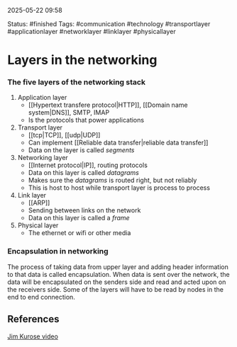 2025-05-22 09:58

Status: #finished
Tags: #communication #technology #transportlayer #applicationlayer #networklayer #linklayer #physicallayer 

# Layers in the networking
### The five layers of the networking stack

1. Application layer
	- [[Hypertext transfere protocol|HTTP]], [[Domain name system|DNS]], SMTP, IMAP
	- Is the protocols that power applications
2. Transport layer
	- [[tcp|TCP]], [[udp|UDP]]
	- Can implement [[Reliable data transfer|reliable data transfer]]
	- Data on the layer is called *segments*
3. Networking layer
	- [[Internet protocol|IP]], routing protocols
	- Data on this layer is called *datagrams*
	- Makes sure the *datagrams* is routed right, but not reliably
	- This is host to host while transport layer is process to process
4. Link layer
	- [[ARP]]
	- Sending between links on the network 
	- Data on this layer is called a *frame* 
5. Physical layer
	- The ethernet or wifi or other media

### Encapsulation in networking

The process of taking data from upper layer and adding header information to that data is called encapsulation. 
When data is sent over the network, the data will be encapsulated on the senders side and read and acted upon on the receivers side. Some of the layers will have to be read by nodes in the end to end connection.
## References
[Jim Kurose video](https://www.youtube.com/watch?v=IZ_PnVXtMeY&list=PL1ya5dD_M8uX-BLUF1FEvUNsYWQL5_l0O&index=5)